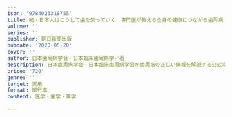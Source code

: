 ```yaml
---
isbn: '9784023318755'
title: 続・日本人はこうして歯を失っていく　専門医が教える全身の健康につながる歯周病
volume: ''
series: ''
publisher: 朝日新聞出版
pubdate: '2020-05-20'
cover: ''
author: 日本歯周病学会・日本臨床歯周病学／著
description: 日本歯周病学会・日本臨床歯周病学会が歯周病の正しい情報を解説する公式本第２弾。歯周病は歯を失う原因１位だけでなく、糖尿病や心
price: '720'
genre: ''
target: 実用
format: 単行本
content: 医学・歯学・薬学

---
```

